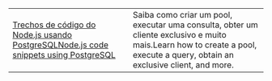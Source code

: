 | | |
|--|--|
| [<span data-ttu-id="aaae2-101">Trechos de código do Node.js usando PostgreSQL</span><span class="sxs-lookup"><span data-stu-id="aaae2-101">Node.js code snippets using PostgreSQL</span></span>](https://www.npmjs.com/package/pg) | <span data-ttu-id="aaae2-102">Saiba como criar um pool, executar uma consulta, obter um cliente exclusivo e muito mais.</span><span class="sxs-lookup"><span data-stu-id="aaae2-102">Learn how to create a pool, execute a query, obtain an exclusive client, and more.</span></span>